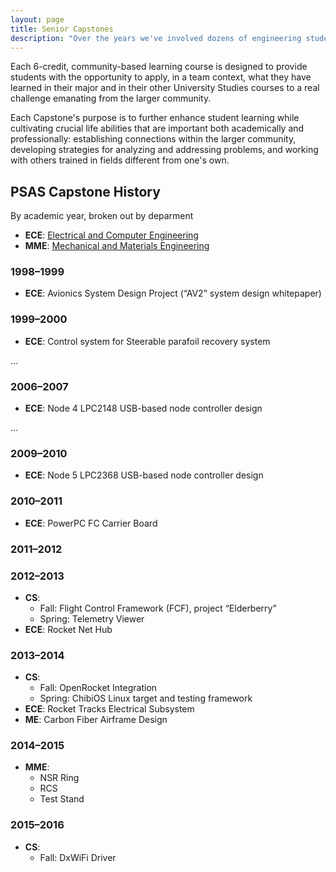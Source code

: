 ```yaml
---
layout: page
title: Senior Capstones
description: "Over the years we've involved dozens of engineering students through their senior capstone project, giving them invaluable experience working on hard real-world projects."
---
```


Each 6-credit, community-based learning course is designed to provide students with the opportunity to apply, in a team context, what they have learned in their major and in their other University Studies courses to a real challenge emanating from the larger community.

Each Capstone's purpose is to further enhance student learning while cultivating crucial life abilities that are important both academically and professionally: establishing connections within the larger community, developing strategies for analyzing and addressing problems, and working with others trained in fields different from one's own.


## PSAS Capstone History

By academic year, broken out by deparment

 - **ECE**: [Electrical and Computer Engineering](https://www.pdx.edu/ece/)
 - **MME**: [Mechanical and Materials Engineering](https://www.pdx.edu/mme/)


### 1998–1999

 - **ECE**: Avionics System Design Project (“AV2” system design whitepaper)


### 1999–2000

 - **ECE**: Control system for Steerable parafoil recovery system


 ...


### 2006–2007

 - **ECE**: Node 4 LPC2148 USB-based node controller design


 ...


### 2009–2010

 - **ECE**: Node 5 LPC2368 USB-based node controller design


### 2010–2011

 - **ECE**: PowerPC FC Carrier Board


### 2011–2012

### 2012–2013

 - **CS**:
    - Fall: Flight Control Framework (FCF), project “Elderberry”
    - Spring: Telemetry Viewer
 - **ECE**: Rocket Net Hub


### 2013–2014

 - **CS**:
    - Fall: OpenRocket Integration
    - Spring: ChibiOS Linux target and testing framework
 - **ECE**: Rocket Tracks Electrical Subsystem
 - **ME**: Carbon Fiber Airframe Design


### 2014–2015

 - **MME**:
    - NSR Ring
    - RCS
    - Test Stand


### 2015–2016

 - **CS**:
    - Fall: DxWiFi Driver

